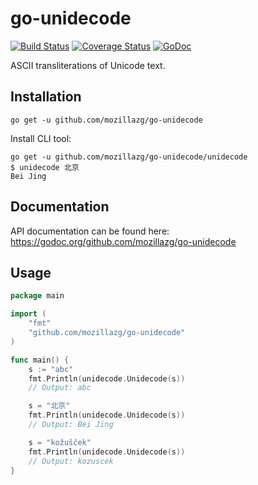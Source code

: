 go-unidecode
==============

[![Build Status](https://travis-ci.org/mozillazg/go-unidecode.svg?branch=master)](https://travis-ci.org/mozillazg/go-unidecode)
[![Coverage Status](https://coveralls.io/repos/mozillazg/go-unidecode/badge.png?branch=master)](https://coveralls.io/r/mozillazg/go-unidecode?branch=master)
[![GoDoc](https://godoc.org/github.com/mozillazg/go-unidecode?status.svg)](https://godoc.org/github.com/mozillazg/go-unidecode)

ASCII transliterations of Unicode text.


Installation
------------

```
go get -u github.com/mozillazg/go-unidecode
```

Install CLI tool:

```
go get -u github.com/mozillazg/go-unidecode/unidecode
$ unidecode 北京
Bei Jing 
```


Documentation
--------------

API documentation can be found here:
https://godoc.org/github.com/mozillazg/go-unidecode


Usage
------

```go
package main

import (
	"fmt"
	"github.com/mozillazg/go-unidecode"
)

func main() {
	s := "abc"
	fmt.Println(unidecode.Unidecode(s))
	// Output: abc

	s = "北京"
	fmt.Println(unidecode.Unidecode(s))
	// Output: Bei Jing

	s = "kožušček"
	fmt.Println(unidecode.Unidecode(s))
	// Output: kozuscek
}
```
